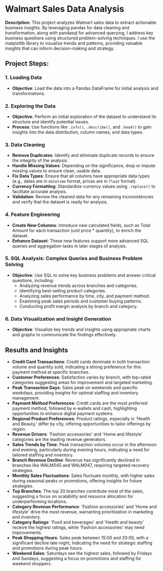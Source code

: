 # Walmart Sales Data Analysis

**Description:** This project analyzes Walmart sales data to extract actionable business insights. By leveraging pandas for data cleaning and transformation, along with pandasql for advanced querying, I address key business questions using structured problem-solving techniques. I use the matplotlib library to visualize trends and patterns, providing valuable insights that can inform decision-making and strategy.
## Project Steps:
### 1. **Loading Data**
   - **Objective**: Load the data into a Pandas DataFrame for initial analysis and transformations.

### 2. **Exploring the Data**
   - **Objective**: Perform an initial exploration of the dataset to understand its structure and identify potential issues.
   - **Process**: Use functions like `.info()`, `.describe()`, and `.head()` to gain insights into the data distribution, column names, and data types.

### 3. **Data Cleaning**
   - **Remove Duplicates**: Identify and eliminate duplicate records to ensure the integrity of the analysis.
   - **Handle Missing Values**: Depending on the significance, drop or impute missing values to ensure clean, usable data.
   - **Fix Data Types**: Ensure that all columns have appropriate data types (e.g., dates are in `datetime` format, prices are in `float` format).
   - **Currency Formatting**: Standardize currency values using `.replace()` to facilitate accurate analysis.
   - **Validation**: Review the cleaned data for any remaining inconsistencies and verify that the dataset is ready for analysis.

### 4. **Feature Engineering**
   - **Create New Columns**: Introduce new calculated fields, such as Total Amount for each transaction (unit price * quantity), to enrich the dataset.
   - **Enhance Dataset**: These new features support more advanced SQL queries and aggregation tasks in later stages of analysis.

### 5. **SQL Analysis: Complex Queries and Business Problem Solving**
   - **Objective**: Use SQL to solve key business problems and answer critical questions, including:
     - Analyzing revenue trends across branches and categories.
     - Identifying best-selling product categories.
     - Analyzing sales performance by time, city, and payment method.
     - Examining peak sales periods and customer buying patterns.
     - Conducting profit margin analysis by branch and category.

### 6. **Data Visualization and Insight Generation**
   - **Objective**: Visualize key trends and insights using appropriate charts and graphs to communicate the findings effectively.
## Results and Insights

- **Credit Card Transactions**: Credit cards dominate in both transaction volume and quantity sold, indicating a strong preference for this payment method at specific branches.
- **Customer Preferences**: Satisfaction varies by branch, with top-rated categories suggesting areas for improvement and targeted marketing.
- **Peak Transaction Days**: Sales peak on weekends and specific weekdays, providing insights for optimal staffing and inventory management.
- **Payment Method Preferences**: Credit cards are the most preferred payment method, followed by e-wallets and cash, highlighting opportunities to enhance digital payment systems.
- **Regional Product Preferences**: Product ratings, especially in 'Health and Beauty,' differ by city, offering opportunities to tailor offerings by region.
- **Revenue Drivers**: 'Fashion accessories' and 'Home and lifestyle' categories are the leading revenue generators.
- **Sales Trends by Time**: Peak transaction volumes occur in the afternoon and evening, particularly during evening hours, indicating a need for tailored staffing and inventory.
- **Branch Revenue Decline**: Revenue has significantly declined in branches like WALM045 and WALM047, requiring targeted recovery strategies.
- **Monthly Sales Fluctuations**: Sales fluctuate monthly, with higher sales during seasonal peaks or promotions, offering insights for future strategies.
- **Top Branches**: The top 20 branches contribute most of the sales, suggesting a focus on scalability and resource allocation for underperforming locations.
- **Category Revenue Performance**: 'Fashion accessories' and 'Home and lifestyle' drive the most revenue, warranting prioritization in marketing and inventory.
- **Category Ratings**: 'Food and beverages' and 'Health and beauty' receive the highest ratings, while 'Fashion accessories' may need improvements.
- **Peak Shopping Hours**: Sales peak between 15:00 and 20:00, with a significant decline late-night, indicating the need for strategic staffing and promotions during peak hours.
- **Weekend Sales**: Saturdays see the highest sales, followed by Fridays and Sundays, suggesting a focus on promotions and staffing for weekend shoppers.
